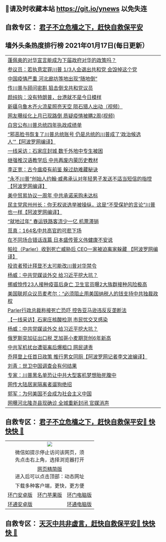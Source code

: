 ## 📩请及时收藏本站 https://git.io/ynews 以免失连</a>
## 自救专区： [君子不立危樯之下，赶快自救保平安 ](https://github.com/pwgy/td/blob/master/README.md)

## 墙外头条热度排行榜 2021年01月17日(每日更新）

 <table>
<tr><td colspan="2" align="left"><a href="https://xpzkndbkq.azureedge.net/?name=c1267755&key=qfahckuvbefdvfja&from=gy2">蓬佩奥的对华宣言能成为下届政府对华的政策吗？</a></td></tr>
<tr><td colspan="2" align="left"><a href="https://xpzkndbkq.azureedge.net/?name=c1267767&key=qfahckuvbefdvfja&from=gy2">参议员：若执意定罪川普 1/3人会退出共和党 会毁掉这个党</a></td></tr>
<tr><td colspan="2" align="left"><a href="https://xpzkndbkq.azureedge.net/?name=c1267773&key=qfahckuvbefdvfja&from=gy2">中国疫情严重 河北廊坊等地出现“随地倒”</a></td></tr>
<tr><td colspan="2" align="left"><a href="https://xpzkndbkq.azureedge.net/?name=c1267769&key=qfahckuvbefdvfja&from=gy2">传川普与顾问密斟 狙击倒戈共和党议员</a></td></tr>
<tr><td colspan="2" align="left"><a href="https://xpzkndbkq.azureedge.net/?name=c1267774&key=qfahckuvbefdvfja&from=gy2">颜纯钩：没有特朗普，台港就不是今日模样</a></td></tr>
<tr><td colspan="2" align="left"><a href="https://xpzkndbkq.azureedge.net/?name=c1267777&key=qfahckuvbefdvfja&from=gy2">新疆乌鲁木齐火流星照亮天空  陨石猎人出动（视频）</a></td></tr>
<tr><td colspan="2" align="left"><a href="https://xpzkndbkq.azureedge.net/?name=c1267771&key=qfahckuvbefdvfja&from=gy2">网友曝绥化上月已现路倒 质疑疫情被瞒2周(视频)</a></td></tr>
<tr><td colspan="2" align="left"><a href="https://xpzkndbkq.azureedge.net/?name=c1267776&key=qfahckuvbefdvfja&from=gy2">白宫公布川普总统四年执政成绩单</a></td></tr>
<tr><td colspan="2" align="left"><a href="https://xpzkndbkq.azureedge.net/?name=c1267706&key=qfahckuvbefdvfja&from=gy2">“邪恶脸书恢复了川普总统账号 仍是总统的川普成了‘政治候选人’”【阿波罗网编译】</a></td></tr>
<tr><td colspan="2" align="left"><a href="https://xpzkndbkq.azureedge.net/?name=c1267764&key=qfahckuvbefdvfja&from=gy2">一线采访：石家庄封城 数千外地中专生被困</a></td></tr>
<tr><td colspan="2" align="left"><a href="https://xpzkndbkq.azureedge.net/?name=c1267747&key=qfahckuvbefdvfja&from=gy2">继强推汉语教学后 中共再废内蒙历史教材</a></td></tr>
<tr><td colspan="2" align="left"><a href="https://xpzkndbkq.azureedge.net/?name=c1267778&key=qfahckuvbefdvfja&from=gy2">李正宽：古今瘟疫有前鉴 躲过劫难藏秘诀</a></td></tr>
<tr><td colspan="2" align="left"><a href="https://xpzkndbkq.azureedge.net/?name=c1267741&key=qfahckuvbefdvfja&from=gy2">“永不川普”创始人约翰·威弗承认对年轻男子发送不适当短信的指控 【阿波罗网编译】</a></td></tr>
<tr><td colspan="2" align="left"><a href="https://xpzkndbkq.azureedge.net/?name=c1267766&key=qfahckuvbefdvfja&from=gy2">美中贸易协议一周年 中共承诺采购未达标</a></td></tr>
<tr><td colspan="2" align="left"><a href="https://xpzkndbkq.azureedge.net/?name=c1267705&key=qfahckuvbefdvfja&from=gy2">民主党宾州州长：你无权说选举被操纵，这是“不受保护的言论”川普也一样【阿波罗网编译】</a></td></tr>
<tr><td colspan="2" align="left"><a href="https://xpzkndbkq.azureedge.net/?name=c1267765&key=qfahckuvbefdvfja&from=gy2">“就地过年” 春运铁路客流少一亿 机票滞销</a></td></tr>
<tr><td colspan="2" align="left"><a href="https://xpzkndbkq.azureedge.net/?name=c1267714&key=qfahckuvbefdvfja&from=gy2">觅真：164名中共高官的可悲下场</a></td></tr>
<tr><td colspan="2" align="left"><a href="https://xpzkndbkq.azureedge.net/?name=c1267727&key=qfahckuvbefdvfja&from=gy2">在不同场合错话连篇 日本盛传菅义伟健康不安说</a></td></tr>
<tr><td colspan="2" align="left"><a href="https://xpzkndbkq.azureedge.net/?name=c1267742&key=qfahckuvbefdvfja&from=gy2">帕拉（Parler）收到死亡威胁后 CEO一家被迫离家躲藏 【阿波罗网编译】</a></td></tr>
<tr><td colspan="2" align="left"><a href="https://xpzkndbkq.azureedge.net/?name=c1267763&key=qfahckuvbefdvfja&from=gy2">投资者预计拜登不太可能改川普对华禁令</a></td></tr>
<tr><td colspan="2" align="left"><a href="https://xpzkndbkq.azureedge.net/?name=c1267779&key=qfahckuvbefdvfja&from=gy2">杨威：中共党媒谈外交 给习近平挖大坑？</a></td></tr>
<tr><td colspan="2" align="left"><a href="https://xpzkndbkq.azureedge.net/?name=c1267743&key=qfahckuvbefdvfja&from=gy2">挪威惊传23人接种疫苗后身亡 卫生官员曝2大族群接种风险极高</a></td></tr>
<tr><td colspan="2" align="left"><a href="https://xpzkndbkq.azureedge.net/?name=c1267708&key=qfahckuvbefdvfja&from=gy2">美国联邦众议员麦考尔：“必须阻止用美国纳税人的钱支持中共独裁政权</a></td></tr>
<tr><td colspan="2" align="left"><a href="https://xpzkndbkq.azureedge.net/?name=c1267772&key=qfahckuvbefdvfja&from=gy2">Parler行政总裁称接死亡恐吓 控告亚马逊违反反垄断法</a></td></tr>
<tr><td colspan="2" align="left"><a href="https://xpzkndbkq.azureedge.net/?name=c1267703&key=qfahckuvbefdvfja&from=gy2">【一线采访】石家庄核酸检测 市民忧交叉感染</a></td></tr>
<tr><td colspan="2" align="left"><a href="https://xpzkndbkq.azureedge.net/?name=c1267753&key=qfahckuvbefdvfja&from=gy2">杨威：中共党媒谈外交 给习近平挖大坑？</a></td></tr>
<tr><td colspan="2" align="left"><a href="https://xpzkndbkq.azureedge.net/?name=c1267768&key=qfahckuvbefdvfja&from=gy2">俄罗斯突加征出口税 芝加哥小麦期货创6年新高</a></td></tr>
<tr><td colspan="2" align="left"><a href="https://xpzkndbkq.azureedge.net/?name=c1267711&key=qfahckuvbefdvfja&from=gy2">中共军机扰台遭驱离后爆粗口 网民谴责</a></td></tr>
<tr><td colspan="2" align="left"><a href="https://xpzkndbkq.azureedge.net/?name=c1267724&key=qfahckuvbefdvfja&from=gy2">乔拜登上任首日政策  推行男女同厕【阿波罗网记者李文波编译】</a></td></tr>
<tr><td colspan="2" align="left"><a href="https://xpzkndbkq.azureedge.net/?name=c1267704&key=qfahckuvbefdvfja&from=gy2">刘青：世卫中国调查会有何结果</a></td></tr>
<tr><td colspan="2" align="left"><a href="https://xpzkndbkq.azureedge.net/?name=c1267762&key=qfahckuvbefdvfja&from=gy2">专家：川普黑名单恐让中共大型客机梦想胎死腹中</a></td></tr>
<tr><td colspan="2" align="left"><a href="https://xpzkndbkq.azureedge.net/?name=c1267761&key=qfahckuvbefdvfja&from=gy2">网传大陆居家隔离者遛狗绝招</a></td></tr>
<tr><td colspan="2" align="left"><a href="https://xpzkndbkq.azureedge.net/?name=c1267752&key=qfahckuvbefdvfja&from=gy2">郭军：为何美国不会成为社会主义中国</a></td></tr>
<tr><td colspan="2" align="left"><a href="https://xpzkndbkq.azureedge.net/?name=c1267759&key=qfahckuvbefdvfja&from=gy2">网曝河北隆尧县现确诊 全城重新封闭 官媒消声</a></td></tr>
</table>


 ## 自救专区： [君子不立危樯之下，赶快自救保平安🍎 快快快 📩](https://github.com/pwgy/td/blob/master/README.md)
 
<table>
  <tr>
    <td colspan="3" align="center"><img src="https://cdn.jsdelivr.net/gh/opipe/up/oGate65.jpg"/></td>
  </tr>
  <tr>
    <td colspan="3" align="center">微信如提示停止访问该网页，须<br/>先点击右上角，选择浏览器打开</td>
  <tr>
  <tr>
    <td colspan="3" align="center"><a href="https://gitcdn.xyz/cdn/otiny/up/master/show005.htm">网页精简版</a><br/>进入后可以点击顶部：动态网址</td>
  </tr>
  <tr>
    <td colspan="3" align="center">下载多种客户端，更快，更方便</td>
  <tr>
  <tr>
    <td align="center"><a href="https://cdn.jsdelivr.net/gh/opipe/up/oGatea.apk">环门安卓版</a></td>
    <td align="center"><a href="https://x.co/odisk">环门苹果版</a></td>
    <td align="center"><a href="https://cdn.jsdelivr.net/gh/opipe/up/oGate.zip">环门电脑版</a></td>
  </tr>
  <tr>
    <td align="center"><a href="https://cdn.jsdelivr.net/gh/opipe/up/oPipe.apk">环通安卓版</a></td>
    <td align="center"></td>
    <td align="center"><a href="https://raw.githubusercontent.com/opipe/up/master/oPipe.zip">环通电脑版</a></td>
  </tr>
  
</table>


 ## 自救专区： [天灭中共非虚言，赶快自救保平安🍎 快快快 📩](https://github.com/pwgy/td/blob/master/README.md)
